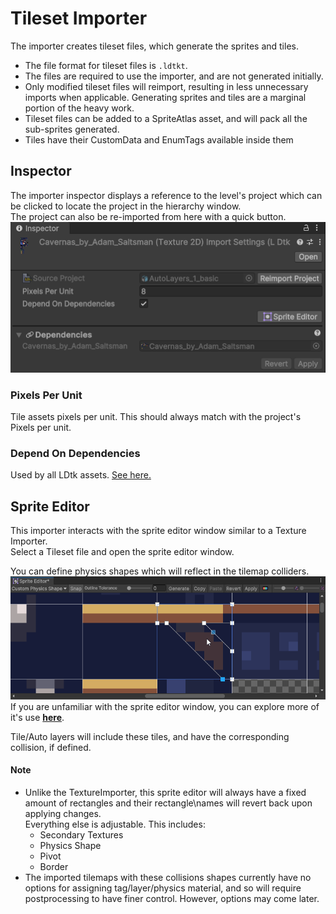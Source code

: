 # Tileset Importer

The importer creates tileset files, which generate the sprites and tiles.
- The file format for tileset files is `.ldtkt`.  
- The files are required to use the importer, and are not generated initially.
- Only modified tileset files will reimport, resulting in less unnecessary imports when applicable. Generating sprites and tiles are a marginal portion of the heavy work.
- Tileset files can be added to a SpriteAtlas asset, and will pack all the sub-sprites generated.
- Tiles have their CustomData and EnumTags available inside them

## Inspector
The importer inspector displays a reference to the level's project which can be clicked to locate the project in the hierarchy window.  
The project can also be re-imported from here with a quick button.  
![Tileset Importer](../../images/img_Unity_TilesetImporter.png)

### Pixels Per Unit
Tile assets pixels per unit. This should always match with the project's Pixels per unit.

### Depend On Dependencies
Used by all LDtk assets. [See here.](topic_Section_Dependencies.md#depend-on-dependencies)

## Sprite Editor
This importer interacts with the sprite editor window similar to a Texture Importer.  
Select a Tileset file and open the sprite editor window.

You can define physics shapes which will reflect in the tilemap colliders.
![Sprite Editor](../../images/img_Unity_SpriteEditor.png)  
If you are unfamiliar with the sprite editor window, you can explore more of it's use [**here**](https://docs.unity3d.com/Manual/SpriteEditor.html).  

Tile/Auto layers will include these tiles, and have the corresponding collision, if defined.

#### Note 
- Unlike the TextureImporter, this sprite editor will always have a fixed amount of rectangles and their rectangle\names will revert back upon applying changes.  
Everything else is adjustable. This includes:
  - Secondary Textures
  - Physics Shape
  -  Pivot
  - Border
- The imported tilemaps with these collisions shapes currently have no options for assigning tag/layer/physics material, and so will require postprocessing to have finer control. However, options may come later.